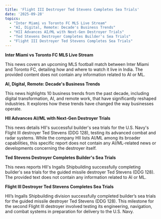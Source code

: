 ```yaml
---
title: 'Flight III Destroyer Ted Stevens Completes Sea Trials'
date: '2025-09-28'
topics:
  - "Inter Miami vs Toronto FC MLS Live Stream"
  - "AI, Digital, Remote: Decade's Business Trends"
  - "HII Advances AI/ML with Next-Gen Destroyer Trials"
  - "Ted Stevens Destroyer Completes Builder's Sea Trials"
  - "Flight III Destroyer Ted Stevens Completes Sea Trials"
---
```


**Inter Miami vs Toronto FC MLS Live Stream**

This news covers an upcoming MLS football match between Inter Miami and Toronto FC, detailing how and where to watch it live in India. The provided content does not contain any information related to AI or ML.

**AI, Digital, Remote: Decade's Business Trends**

This news highlights 10 business trends from the past decade, including digital transformation, AI, and remote work, that have significantly reshaped industries. It explores how these trends have changed the way businesses operate.

**HII Advances AI/ML with Next-Gen Destroyer Trials**

This news details HII's successful builder's sea trials for the U.S. Navy's Flight III destroyer Ted Stevens (DDG 128), testing its advanced combat and radar systems. While the company HII lists AI/ML among its broader capabilities, this specific report does not contain any AI/ML-related news or developments concerning the destroyer itself.

**Ted Stevens Destroyer Completes Builder's Sea Trials**

This news reports HII's Ingalls Shipbuilding successfully completing builder's sea trials for the guided missile destroyer Ted Stevens (DDG 128). The provided text does not contain any information related to AI or ML.

**Flight III Destroyer Ted Stevens Completes Sea Trials**

HII’s Ingalls Shipbuilding division successfully completed builder’s sea trials for the guided missile destroyer Ted Stevens (DDG 128). This milestone for the second Flight III destroyer involved testing its engineering, navigation, and combat systems in preparation for delivery to the U.S. Navy.


